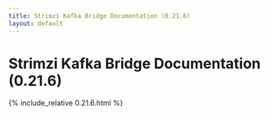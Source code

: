 ```yaml
---
title: Strimzi Kafka Bridge Documentation (0.21.6)
layout: default
---
```


<h1 >Strimzi Kafka Bridge Documentation (0.21.6)</h1>

{% include_relative 0.21.6.html %}
